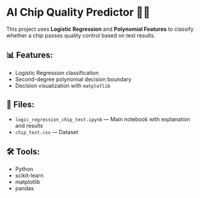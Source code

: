 # AI Chip Quality Predictor 🧠💡

This project uses **Logistic Regression** and **Polynomial Features** to classify whether a chip passes quality control based on test results.

## 📊 Features:
- Logistic Regression classification
- Second-degree polynomial decision boundary
- Decision visualization with `matplotlib`

## 📁 Files:
- `logic_regression_chip_test.ipynb` — Main notebook with explanation and results
- `chip_test.csv` — Dataset

## 🛠 Tools:
- Python
- scikit-learn
- matplotlib
- pandas